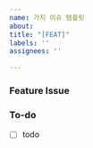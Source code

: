 ```yaml
---
name: 가지 이슈 템플릿
about: 
title: "[FEAT]"
labels: ''
assignees: ''

---
```


### Feature Issue
<!-- 관련 이슈에 대해 설명해주세요. -->

### To-do
<!-- 해야 할 일들을 적어주세요. -->
- [ ] todo
